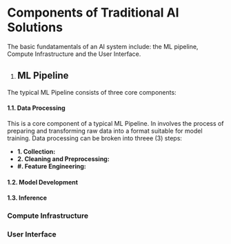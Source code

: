 # Components of Traditional AI Solutions

The basic fundatamentals of an AI system include: the ML pipeline, Compute Infrastructure and the User Interface.

1. ## ML Pipeline

The typical ML Pipeline consists of three core components: 

#### 1.1. Data Processing

This is a core component of a typical ML Pipeline. In involves the process of preparing and transforming raw data into a format suitable for model training. Data processing can be broken into threee (3) steps:

* **1. Collection:** 
* **2. Cleaning and Preprocessing:**
* **#. Feature Engineering:**

#### 1.2. Model Development

#### 1.3. Inference



### Compute Infrastructure

### User Interface

